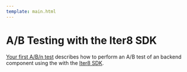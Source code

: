 ```yaml
---
template: main.html
---
```


# A/B Testing with the Iter8 SDK

[Your first A/B/n test](../getting-started/first-abn.md) describes how to perform an A/B test of an backend component using the with the [Iter8 SDK](../user-guide/topics/ab_testing.md).